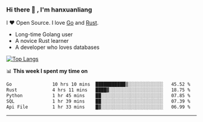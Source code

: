 ### Hi there 👋 , I'm hanxuanliang

<!--
**hanxuanliang/hanxuanliang** is a ✨ _special_ ✨ repository because its `README.md` (this file) appears on your GitHub profile.

Here are some ideas to get you started:

- 🔭 I’m currently working on ...
- 🌱 I’m currently learning ...
- 👯 I’m looking to collaborate on ...
- 🤔 I’m looking for help with ...
- 💬 Ask me about ...
- 📫 How to reach me: ...
- 😄 Pronouns: ...
- ⚡ Fun fact: ...
-->
I ❤ Open Source. I love [Go](https://golang.org) and [Rust](https://www.rust-lang.org/zh-CN/).

* Long-time Golang user
* A novice Rust learner
* A developer who loves databases

[![Top Langs](https://github-readme-stats.vercel.app/api?username=hanxuanliang&show_icons=true&count_private=true&line_height=40)](https://github.com/anuraghazra/github-readme-stats)

📊 **This week I spent my time on**
<!--START_SECTION:waka-->

```txt
Go               10 hrs 10 mins  ███████████▒░░░░░░░░░░░░░   45.52 %
Rust             4 hrs 11 mins   ████▓░░░░░░░░░░░░░░░░░░░░   18.75 %
Python           1 hr 45 mins    ██░░░░░░░░░░░░░░░░░░░░░░░   07.85 %
SQL              1 hr 39 mins    ██░░░░░░░░░░░░░░░░░░░░░░░   07.39 %
Api File         1 hr 33 mins    █▓░░░░░░░░░░░░░░░░░░░░░░░   06.99 %
```

<!--END_SECTION:waka-->

***
